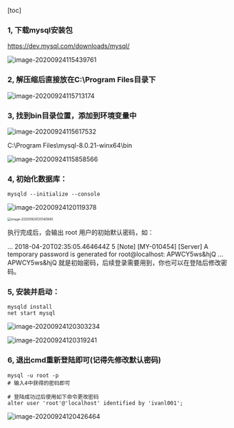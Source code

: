 [toc]

### 1, 下载mysql安装包

https://dev.mysql.com/downloads/mysql/

![image-20200924115439761](https://learningnotebookv1-1302566743.cos.ap-nanjing.myqcloud.com/img/image-20200924115439761.png)



### 2, 解压缩后直接放在C:\Program Files目录下

![image-20200924115713174](https://learningnotebookv1-1302566743.cos.ap-nanjing.myqcloud.com/img/image-20200924115713174.png)





### 3, 找到bin目录位置，添加到环境变量中



![image-20200924115617532](https://learningnotebookv1-1302566743.cos.ap-nanjing.myqcloud.com/img/image-20200924115617532.png)



C:\Program Files\mysql-8.0.21-winx64\bin



![image-20200924115858566](https://learningnotebookv1-1302566743.cos.ap-nanjing.myqcloud.com/img/image-20200924115858566.png)



### 4, 初始化数据库：

```shell
mysqld --initialize --console
```



![image-20200924120119378](https://learningnotebookv1-1302566743.cos.ap-nanjing.myqcloud.com/img/image-20200924120119378.png)



<img src="/Users/ivanl001/Library/Application Support/typora-user-images/image-20200924120140945.png" alt="image-20200924120140945" style="zoom:50%;" />



执行完成后，会输出 root 用户的初始默认密码，如：

...
2018-04-20T02:35:05.464644Z 5 [Note] [MY-010454] [Server] A temporary password is generated for root@localhost: APWCY5ws&hjQ
...
APWCY5ws&hjQ 就是初始密码，后续登录需要用到，你也可以在登陆后修改密码。



### 5, 安装并启动：

```shell
mysqld install
net start mysql
```

![image-20200924120303234](https://learningnotebookv1-1302566743.cos.ap-nanjing.myqcloud.com/img/image-20200924120303234.png)

![image-20200924120319241](https://learningnotebookv1-1302566743.cos.ap-nanjing.myqcloud.com/img/image-20200924120319241.png)



### 6, 退出cmd重新登陆即可(记得先修改默认密码)

```shell
mysql -u root -p
# 输入4中获得的密码即可

# 登陆成功过后使用如下命令更改密码
alter user 'root'@'localhost' identified by 'ivanl001';
```

![image-20200924120426464](https://learningnotebookv1-1302566743.cos.ap-nanjing.myqcloud.com/img/image-20200924120426464.png)

